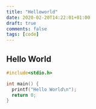 ```yaml
---
title: "Helloworld"
date: 2020-02-20T14:22:01+01:00
draft: true
comments: false
tags: [code]
---
```


## Hello World

~~~c
#include<stdio.h>

int main() {
  printf("Hello World\n");
  return 0;
}
~~~
